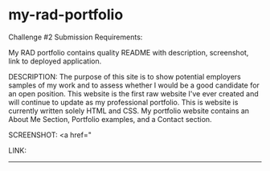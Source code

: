 # my-rad-portfolio

Challenge #2 Submission Requirements:

My RAD portfolio contains quality README with description, screenshot, link to deployed application.

DESCRIPTION: The purpose of this site is to show potential employers samples of my work and to assess whether I would be a good candidate for an open position. This website is the first raw website I've ever created and will continue to update as my professional portfolio. This is website is currently written solely HTML and CSS. My portfolio website contains an About Me Section, Portfolio examples, and a Contact section. 

SCREENSHOT: <a href="

LINK: 


-----
